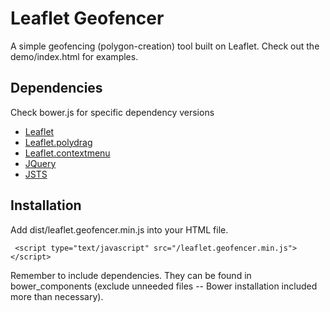 # Leaflet Geofencer

A simple geofencing (polygon-creation) tool built on Leaflet. Check out the demo/index.html for examples.

## Dependencies
Check bower.js for specific dependency versions 

* [Leaflet](leafletjs.com)
* [Leaflet.polydrag](https://github.com/snkashis/leaflet.polydrag/tree/handler_fix)
* [Leaflet.contextmenu](https://github.com/aratcliffe/Leaflet.contextmenu)
* [JQuery](http://jquery.com/)
* [JSTS](https://github.com/bjornharrtell/jsts)

## Installation
Add dist/leaflet.geofencer.min.js into your HTML file.

```
 <script type="text/javascript" src="/leaflet.geofencer.min.js"></script> 
```

Remember to include dependencies. They can be found in bower_components (exclude unneeded files -- Bower installation included more than necessary).